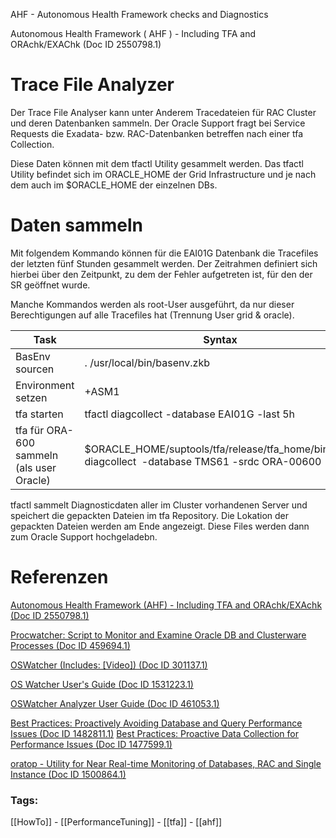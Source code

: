 AHF - Autonomous Health Framework checks and Diagnostics

Autonomous Health Framework ( AHF ) - Including TFA and ORAchk/EXAChk (Doc ID 2550798.1)

# Trace File Analyzer

Der Trace File Analyser kann unter Anderem Tracedateien für RAC Cluster und deren Datenbanken sammeln. Der Oracle Support fragt bei Service Requests die Exadata- bzw. RAC-Datenbanken betreffen nach einer tfa Collection.

Diese Daten können mit dem tfactl Utility gesammelt werden. Das tfactl Utility befindet sich im ORACLE_HOME der Grid Infrastructure und je nach dem auch im $ORACLE_HOME der einzelnen DBs.

# Daten sammeln

Mit folgendem Kommando können für die EAI01G Datenbank die Tracefiles der letzten fünf Stunden gesammelt werden. Der Zeitrahmen definiert sich hierbei über den Zeitpunkt, zu dem der Fehler aufgetreten ist, für den der SR geöffnet wurde.

Manche Kommandos werden als root-User ausgeführt, da nur dieser Berechtigungen auf alle Tracefiles hat (Trennung User grid & oracle).​

| Task | Syntax |
| --- | --- |
| BasEnv sourcen | ​. /usr/local/bin/basenv.zkb |
| Environment setzen | ​+ASM1 |
| tfa starten | ​tfactl diagcollect -database EAI01G -last 5h |
| ​tfa für ORA-600 sammeln (als user Oracle) | ​$ORACLE_HOME/suptools/tfa/release/tfa_home/bin/tfactl diagcollect  -database TMS61 -srdc ORA-00600​ |

​tfactl sammelt Diagnosticdaten aller im Cluster vorhandenen Server und speichert die gepackten Dateien im tfa Repository. Die Lokation der gepackten Dateien werden am Ende angezeigt. Diese Files werden dann zum Oracle Support hochgeladebn.

# Referenzen

[Autonomous Health Framework (AHF) - Including TFA and ORAchk/EXAchk (Doc ID 2550798.1)](https://support.oracle.com/epmos/faces/DocContentDisplay?_afrLoop=76330728186368&id=2550798.1)

[Procwatcher: Script to Monitor and Examine Oracle DB and Clusterware Processes (Doc ID 459694.1)](https://support.oracle.com/epmos/faces/DocContentDisplay?_afrLoop=76418092328698&id=459694.1)

[OSWatcher (Includes: [Video]) (Doc ID 301137.1)](https://support.oracle.com/epmos/faces/DocContentDisplay?_afrLoop=76492467428116&id=301137.1)

[OS Watcher User's Guide (Doc ID 1531223.1)](https://support.oracle.com/epmos/faces/DocumentDisplay?_afrLoop=76665270424576&id=1531223.1)

[OSWatcher Analyzer User Guide (Doc ID 461053.1)](https://support.oracle.com/epmos/faces/DocContentDisplay?_afrLoop=76709997091382&id=461053.1)

[Best Practices: Proactively Avoiding Database and Query Performance Issues (Doc ID 1482811.1)](https://support.oracle.com/epmos/faces/DocContentDisplay?_afrLoop=76762015987345&id=1482811.1)
[Best Practices: Proactive Data Collection for Performance Issues (Doc ID 1477599.1)](https://support.oracle.com/epmos/faces/DocContentDisplay?_afrLoop=76901094978531&id=1477599.1)

[oratop - Utility for Near Real-time Monitoring of Databases, RAC and Single Instance (Doc ID 1500864.1)](https://support.oracle.com/epmos/faces/DocContentDisplay?_afrLoop=76947073973674&id=1500864.1)


### Tags:

[[HowTo]] - [[PerformanceTuning]] - [[tfa]] - [[ahf]]
